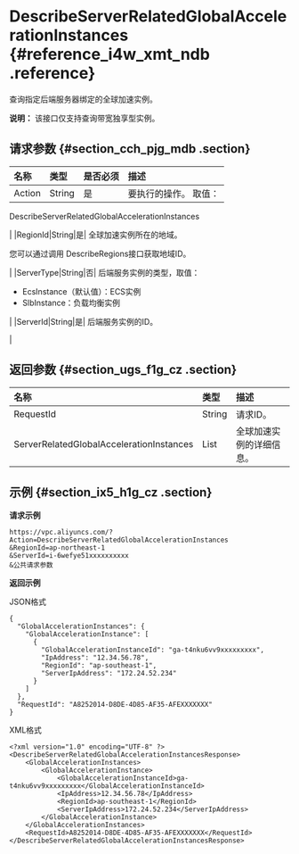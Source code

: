 # DescribeServerRelatedGlobalAccelerationInstances {#reference_i4w_xmt_ndb .reference}

查询指定后端服务器绑定的全球加速实例。

**说明：** 该接口仅支持查询带宽独享型实例。

## 请求参数 {#section_cch_pjg_mdb .section}

|名称|类型|是否必须|描述|
|:-|:-|:---|:-|
|Action|String|是| 要执行的操作。 取值：

 DescribeServerRelatedGlobalAccelerationInstances

 |
|RegionId|String|是| 全球加速实例所在的地域。

 您可以通过调用 DescribeRegions接口获取地域ID。

 |
|ServerType|String|否| 后端服务实例的类型，取值：

 -   EcsInstance（默认值）：ECS实例
-   SlbInstance：负载均衡实例

 |
|ServerId|String|是| 后端服务实例的ID。

 |

## 返回参数 {#section_ugs_f1g_cz .section}

|名称|类型|描述|
|:-|:-|:-|
|RequestId|String|请求ID。|
|ServerRelatedGlobalAccelerationInstances|List|全球加速实例的详细信息。|

## 示例 {#section_ix5_h1g_cz .section}

**请求示例**

``` {#createVPCpub}
https://vpc.aliyuncs.com/?Action=DescribeServerRelatedGlobalAccelerationInstances
&RegionId=ap-northeast-1
&ServerId=i-6wefye51xxxxxxxxxx
&公共请求参数
```

**返回示例**

JSON格式

```
{
  "GlobalAccelerationInstances": {
    "GlobalAccelerationInstance": [
      {
        "GlobalAccelerationInstanceId": "ga-t4nku6vv9xxxxxxxxx",
        "IpAddress": "12.34.56.78",
        "RegionId": "ap-southeast-1",
        "ServerIpAddress": "172.24.52.234"
      }
    ]
  },
  "RequestId": "A8252014-D8DE-4D85-AF35-AFEXXXXXXX"
}
```

XML格式

```
<?xml version="1.0" encoding="UTF-8" ?>
<DescribeServerRelatedGlobalAccelerationInstancesResponse>
	<GlobalAccelerationInstances>
		<GlobalAccelerationInstance>
			<GlobalAccelerationInstanceId>ga-t4nku6vv9xxxxxxxxx</GlobalAccelerationInstanceId>
			<IpAddress>12.34.56.78</IpAddress>
			<RegionId>ap-southeast-1</RegionId>
			<ServerIpAddress>172.24.52.234</ServerIpAddress>
		</GlobalAccelerationInstance>
	</GlobalAccelerationInstances>
	<RequestId>A8252014-D8DE-4D85-AF35-AFEXXXXXXX</RequestId>
</DescribeServerRelatedGlobalAccelerationInstancesResponse>
```

